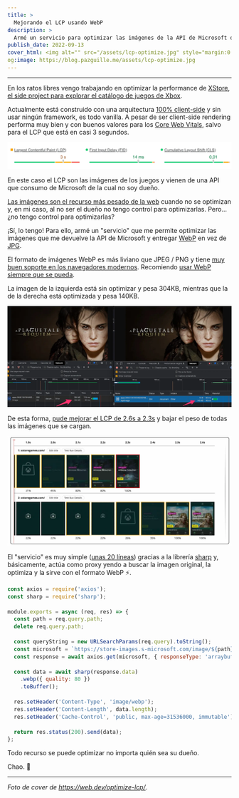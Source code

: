 ```yaml
---
title: >
  Mejorando el LCP usando WebP
description: >
  Armé un servicio para optimizar las imágenes de la API de Microsoft que afectaban el LCP de https://xstoregames.com
publish_date: 2022-09-13
cover_html: <img alt="" src="/assets/lcp-optimize.jpg" style="margin:0 auto;" width="592" height="395">
og:image: https://blog.pazguille.me/assets/lcp-optimize.jpg
---
```


---

En los ratos libres vengo trabajando en optimizar la performance de [XStore](https://xstoregames.com), [el side project para explorar el catálogo de juegos de Xbox](https://blog.pazguille.me/2022/xstore-la-tienda-argenta-de-xbox).

Actualmente está construido con una arquitectura [100% client-side](https://www.patterns.dev/posts/client-side-rendering/) y sin usar ningún framework, es todo vanilla. A pesar de ser client-side rendering performa muy bien y con buenos valores para los [Core Web Vitals](https://web.dev/vitals/), salvo para el LCP que está en casi 3 segundos.

[![](/assets/lcp-web-vitals.webp)](https://pagespeed.web.dev/report?url=https%3A%2F%2Fxstoregames.com%2F)

En este caso el LCP son las imágenes de los juegos y vienen de una API que consumo de Microsoft de la cual no soy dueño.

[Las imágenes son el recurso más pesado de la web](https://almanac.httparchive.org/en/2021/page-weight#page-weight-by-the-numbers) cuando no se optimizan y, en mi caso, al no ser el dueño no tengo control para optimizarlas. Pero... ¿no tengo control para optimizarlas? 

¡Sí, lo tengo! Para ello, armé un "servicio" que me permite optimizar las imágenes que me devuelve la API de Microsoft y entregar [WebP](https://xbox-games-api.vercel.app/api/image/apps.3458.14519454624678828.1302cdcc-5bca-4ad4-9d5f-5610ae87cd80.0060eafa-b18a-4e2e-b30b-17de3326c7f1) en vez de [JPG](https://store-images.s-microsoft.com/image/apps.3458.14519454624678828.1302cdcc-5bca-4ad4-9d5f-5610ae87cd80.0060eafa-b18a-4e2e-b30b-17de3326c7f1).

El formato de imágenes WebP es más liviano que JPEG / PNG y tiene [muy buen soporte en los navegadores modernos](https://caniuse.com/webp). Recomiendo [usar WebP siempre que se pueda](https://web.dev/serve-images-webp/).

La imagen de la izquierda está sin optimizar y pesa 304KB, mientras que la de la derecha está optimizada y pesa 140KB.

[![](/assets/jpg-to-webp.webp)](/assets/jpg-to-webp.webp)


De esta forma, [pude mejorar el LCP de 2.6s a 2.3s](https://www.webpagetest.org/video/compare.php?tests=220912_BiDcJ6_G5X%2C220831_BiDcYA_G1X&thumbSize=200&ival=100&end=lcp) y bajar el peso de todas las imágenes que se cargan.

![](/assets/webpagetest-webp.webp)

El "servicio" es muy simple ([unas 20 líneas](https://github.com/pazguille/xbox-games-api/blob/main/api/image.js)) gracias a la librería [sharp](https://www.npmjs.com/package/sharp) y, básicamente, actúa como proxy yendo a buscar la imagen original, la optimiza y la sirve con el formato WebP ⚡️.

```js
const axios = require('axios');
const sharp = require('sharp');

module.exports = async (req, res) => {
  const path = req.query.path;
  delete req.query.path;

  const queryString = new URLSearchParams(req.query).toString();
  const microsoft = `https://store-images.s-microsoft.com/image/${path}?${queryString}`;
  const response = await axios.get(microsoft, { responseType: 'arraybuffer' });

  const data = await sharp(response.data)
    .webp({ quality: 80 })
    .toBuffer();

  res.setHeader('Content-Type', 'image/webp');
  res.setHeader('Content-Length', data.length);
  res.setHeader('Cache-Control', 'public, max-age=31536000, immutable');

  return res.status(200).send(data);
};
```


Todo recurso se puede optimizar no importa quién sea su dueño.

Chao. 🚀

---


*Foto de cover de https://web.dev/optimize-lcp/*.




